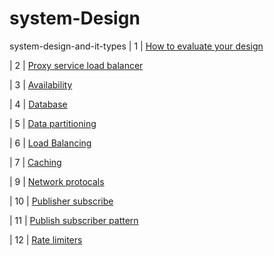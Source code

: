 # system-Design
system-design-and-it-types
| 1 | [How to evaluate your design](#)

| 2 | [Proxy service load balancer](#)

| 3 | [Availability](#)

| 4 | [Database](#)

| 5 | [Data partitioning](#)

| 6 | [Load Balancing](#)

| 7 | [Caching](#)

| 9 | [Network protocals](#)

| 10 | [Publisher subscribe](#)

| 11 | [Publish subscriber pattern](#)

| 12 | [Rate limiters](#)















